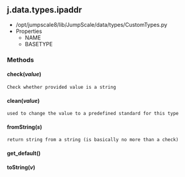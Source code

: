 <!-- toc -->
## j.data.types.ipaddr

- /opt/jumpscale8/lib/JumpScale/data/types/CustomTypes.py
- Properties
    - NAME
    - BASETYPE

### Methods

    

#### check(*value*) 

```
Check whether provided value is a string

```

#### clean(*value*) 

```
used to change the value to a predefined standard for this type

```

#### fromString(*s*) 

```
return string from a string (is basically no more than a check)

```

#### get_default() 

#### toString(*v*) 


